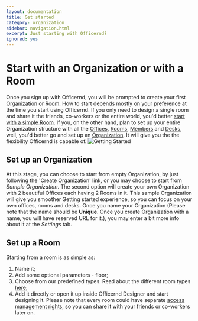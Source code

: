 ```yaml
---
layout: documentation
title: Get started
category: organization
sidebar: navigation.html
excerpt: Just starting with Officernd?
ignored: yes
---
```


# Start with an Organization or with a Room
Once you sign up with Officernd, you will be prompted to create your first [Organization](/concepts.html#Organization) or [Room](/concepts.html#Room).
How to start depends mostly on your preference at the time you start using Officernd. If you only need to design a single room and share it the friends, co-workers or the entire world, you'd better [start with a simple Room](#room). 
If you, on the other hand, plan to set up your entire Organization structure with all the [Offices](/concepts.html#Office), [Rooms](/concepts.html#Room), [Members](/concepts.html#Member) and [Desks](/concepts.html#Desk), well, you'd better go and set up an [Organization](#organization). 
It will give you the the flexibility Officernd is capable of.
![Getting Started](http://s3.amazonaws.com/Officernd/screens/GettingStarted.png)

## <a name='organization'></a>Set up an Organization
At this stage, you can choose to start from empty Organization, by just following the 'Create Organization' link, or you may choose to start from _Sample Organization_. 
The second option will create your own Organization with 2 beautiful Offices each having 2 Rooms in it. This sample Organization will give you smoother Getting started experience, so you can focus on your own offices, rooms and desks.
Once you name your Organization (Please note that the name should be **Unique**. Once you create Organization with a name, you will have reserved URL for it.), you may enter a bit more info about it at the _Settings_ tab.

## <a name='room'></a>Set up a Room
Starting from a room is as simple as:
1. Name it;
2. Add some optional parameters - floor;
3. Choose from our predefined types. Read about the different room types [here](/room-types.html);
4. Add it directly or open it up inside Officernd Designer and start designing it.
Please note that every room could have separate [access management rights](/user-rolser.html), so you can share it with your friends or co-workers later on.